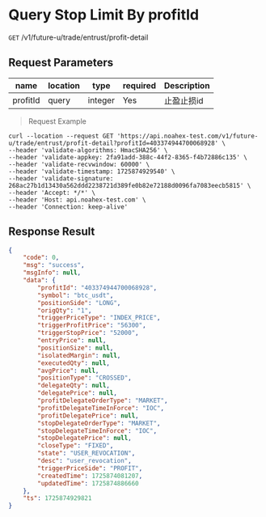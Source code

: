 # Query Stop Limit By profitId

`GET` /v1/future-u/trade/entrust/profit-detail

## Request Parameters

| name       | location    | type      | required | Description     |
|----------|-------|---------|----|--------|
| profitId | query | integer | Yes  | 止盈止损id |

> Request Example

```shell
curl --location --request GET 'https://api.noahex-test.com/v1/future-u/trade/entrust/profit-detail?profitId=403374944700068928' \
--header 'validate-algorithms: HmacSHA256' \
--header 'validate-appkey: 2fa91add-388c-44f2-8365-f4b72886c135' \
--header 'validate-recvwindow: 60000' \
--header 'validate-timestamp: 1725874929540' \
--header 'validate-signature: 268ac27b1d13430a562ddd2238721d389fe0b82e72188d0096fa7083eecb5815' \
--header 'Accept: */*' \
--header 'Host: api.noahex-test.com' \
--header 'Connection: keep-alive'
```

## Response Result

```json
{
    "code": 0,
    "msg": "success",
    "msgInfo": null,
    "data": {
        "profitId": "403374944700068928",
        "symbol": "btc_usdt",
        "positionSide": "LONG",
        "origQty": "1",
        "triggerPriceType": "INDEX_PRICE",
        "triggerProfitPrice": "56300",
        "triggerStopPrice": "52000",
        "entryPrice": null,
        "positionSize": null,
        "isolatedMargin": null,
        "executedQty": null,
        "avgPrice": null,
        "positionType": "CROSSED",
        "delegateQty": null,
        "delegatePrice": null,
        "profitDelegateOrderType": "MARKET",
        "profitDelegateTimeInForce": "IOC",
        "profitDelegatePrice": null,
        "stopDelegateOrderType": "MARKET",
        "stopDelegateTimeInForce": "IOC",
        "stopDelegatePrice": null,
        "closeType": "FIXED",
        "state": "USER_REVOCATION",
        "desc": "user_revocation",
        "triggerPriceSide": "PROFIT",
        "createdTime": 1725874081207,
        "updatedTime": 1725874886660
    },
    "ts": 1725874929821
}
```

